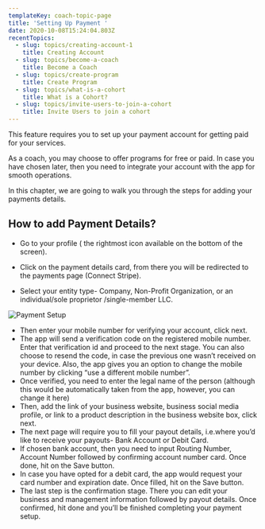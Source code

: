 ```yaml
---
templateKey: coach-topic-page
title: 'Setting Up Payment '
date: 2020-10-08T15:24:04.803Z
recentTopics:
  - slug: topics/creating-account-1
    title: Creating Account
  - slug: topics/become-a-coach
    title: Become a Coach
  - slug: topics/create-program
    title: Create Program
  - slug: topics/what-is-a-cohort
    title: What is a Cohort?
  - slug: topics/invite-users-to-join-a-cohort
    title: Invite Users to join a cohort
---
```

This feature requires you to set up your payment account for getting paid for your services. 

As a coach, you may choose to offer programs for free or paid. In case you have chosen later, then you need to integrate your account with the app for smooth operations. 

In this chapter, we are going to walk you through the steps for adding your payments details. 

## How to add Payment Details?

* Go to your profile ( the rightmost icon available on the bottom of the screen).



* Click on the payment details card, from there you will be redirected to the payments page (Connect Stripe).



* Select your entity type- Company, Non-Profit Organization, or an individual/sole proprietor /single-member LLC.

![Payment Setup](/img/payment-setup-i.png "Payment Setup")

* Then enter your mobile number for verifying your account, click next.
* The app will send a verification code on the registered mobile number. Enter that verification id and proceed to the next stage. You can also choose to resend the code, in case the previous one wasn’t received on your device. Also, the app gives you an option to change the mobile number by clicking “use a different mobile number”.
* Once verified, you need to enter the legal name of the person (although this would be automatically taken from the app, however, you can change it here)
* Then, add the link of your business website, business social media profile, or link to a product description in the business website box, click next.
* The next page will require you to fill your payout details, i.e.where you’d like to receive your payouts- Bank Account or Debit Card.
* If chosen bank account, then you need to input Routing Number, Account Number followed by confirming account number card. Once done, hit on the Save button.
* In case you have opted for a debit card, the app would request your card number and expiration date. Once filled, hit on the Save button.
* The last step is the confirmation stage. There you can edit your business and management information followed by payout details. Once confirmed, hit done and you’ll be finished completing your payment setup.
